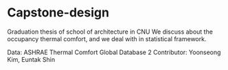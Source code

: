 # Capstone-design
 Graduation thesis of school of architecture in CNU
We discuss about the occupancy thermal comfort, and we deal with in statistical framework.

Data: ASHRAE Thermal Comfort Global Database 2
Contributor: Yoonseong Kim, Euntak Shin
